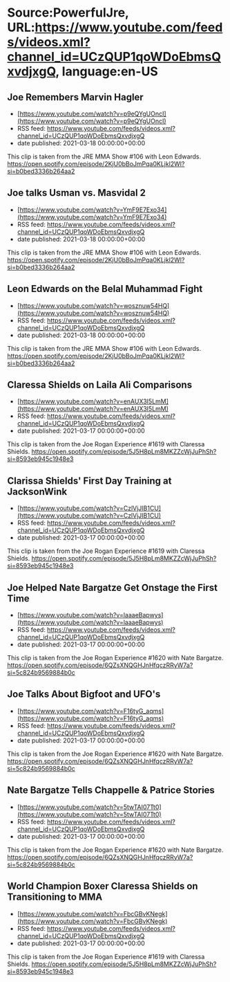 # Source:PowerfulJre, URL:https://www.youtube.com/feeds/videos.xml?channel_id=UCzQUP1qoWDoEbmsQxvdjxgQ, language:en-US

## Joe Remembers Marvin Hagler
 - [https://www.youtube.com/watch?v=p9eQYgUOncI](https://www.youtube.com/watch?v=p9eQYgUOncI)
 - RSS feed: https://www.youtube.com/feeds/videos.xml?channel_id=UCzQUP1qoWDoEbmsQxvdjxgQ
 - date published: 2021-03-18 00:00:00+00:00

This clip is taken from the JRE MMA Show #106 with Leon Edwards. https://open.spotify.com/episode/2KjU0bBoJmPqa0KLjkl2Wl?si=b0bed3336b264aa2

## Joe talks Usman vs. Masvidal 2
 - [https://www.youtube.com/watch?v=YmF9E7Exo34](https://www.youtube.com/watch?v=YmF9E7Exo34)
 - RSS feed: https://www.youtube.com/feeds/videos.xml?channel_id=UCzQUP1qoWDoEbmsQxvdjxgQ
 - date published: 2021-03-18 00:00:00+00:00

This clip is taken from the JRE MMA Show #106 with Leon Edwards. https://open.spotify.com/episode/2KjU0bBoJmPqa0KLjkl2Wl?si=b0bed3336b264aa2

## Leon Edwards on the Belal Muhammad Fight
 - [https://www.youtube.com/watch?v=wosznuw54HQ](https://www.youtube.com/watch?v=wosznuw54HQ)
 - RSS feed: https://www.youtube.com/feeds/videos.xml?channel_id=UCzQUP1qoWDoEbmsQxvdjxgQ
 - date published: 2021-03-18 00:00:00+00:00

This clip is taken from the JRE MMA Show #106 with Leon Edwards. https://open.spotify.com/episode/2KjU0bBoJmPqa0KLjkl2Wl?si=b0bed3336b264aa2

## Claressa Shields on Laila Ali Comparisons
 - [https://www.youtube.com/watch?v=enAUX3I5LmM](https://www.youtube.com/watch?v=enAUX3I5LmM)
 - RSS feed: https://www.youtube.com/feeds/videos.xml?channel_id=UCzQUP1qoWDoEbmsQxvdjxgQ
 - date published: 2021-03-17 00:00:00+00:00

This clip is taken from the Joe Rogan Experience #1619 with Claressa Shields. https://open.spotify.com/episode/5J5H8pLm8MKZZcWjJuPhSh?si=8593eb945c1948e3

## Clarissa Shields' First Day Training at JacksonWink
 - [https://www.youtube.com/watch?v=CzlVjJIB1CU](https://www.youtube.com/watch?v=CzlVjJIB1CU)
 - RSS feed: https://www.youtube.com/feeds/videos.xml?channel_id=UCzQUP1qoWDoEbmsQxvdjxgQ
 - date published: 2021-03-17 00:00:00+00:00

This clip is taken from the Joe Rogan Experience #1619 with Claressa Shields. https://open.spotify.com/episode/5J5H8pLm8MKZZcWjJuPhSh?si=8593eb945c1948e3

## Joe Helped Nate Bargatze Get Onstage the First Time
 - [https://www.youtube.com/watch?v=laaaeBapwys](https://www.youtube.com/watch?v=laaaeBapwys)
 - RSS feed: https://www.youtube.com/feeds/videos.xml?channel_id=UCzQUP1qoWDoEbmsQxvdjxgQ
 - date published: 2021-03-17 00:00:00+00:00

This clip is taken from the Joe Rogan Experience #1620 with Nate Bargatze. https://open.spotify.com/episode/6QZsXNQGHJnHfqczRRyW7a?si=5c824b9569884b0c

## Joe Talks About Bigfoot and UFO's
 - [https://www.youtube.com/watch?v=F16tyG_aqms](https://www.youtube.com/watch?v=F16tyG_aqms)
 - RSS feed: https://www.youtube.com/feeds/videos.xml?channel_id=UCzQUP1qoWDoEbmsQxvdjxgQ
 - date published: 2021-03-17 00:00:00+00:00

This clip is taken from the Joe Rogan Experience #1620 with Nate Bargatze. https://open.spotify.com/episode/6QZsXNQGHJnHfqczRRyW7a?si=5c824b9569884b0c

## Nate Bargatze Tells Chappelle & Patrice Stories
 - [https://www.youtube.com/watch?v=5twTAI07Tt0](https://www.youtube.com/watch?v=5twTAI07Tt0)
 - RSS feed: https://www.youtube.com/feeds/videos.xml?channel_id=UCzQUP1qoWDoEbmsQxvdjxgQ
 - date published: 2021-03-17 00:00:00+00:00

This clip is taken from the Joe Rogan Experience #1620 with Nate Bargatze. https://open.spotify.com/episode/6QZsXNQGHJnHfqczRRyW7a?si=5c824b9569884b0c

## World Champion Boxer Claressa Shields on Transitioning to MMA
 - [https://www.youtube.com/watch?v=FbcGBvKNegk](https://www.youtube.com/watch?v=FbcGBvKNegk)
 - RSS feed: https://www.youtube.com/feeds/videos.xml?channel_id=UCzQUP1qoWDoEbmsQxvdjxgQ
 - date published: 2021-03-17 00:00:00+00:00

This clip is taken from the Joe Rogan Experience #1619 with Claressa Shields. https://open.spotify.com/episode/5J5H8pLm8MKZZcWjJuPhSh?si=8593eb945c1948e3


